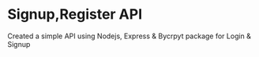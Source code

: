 # Signup,Register API
Created a simple API using Nodejs, Express & Bycrpyt package for Login & Signup 
